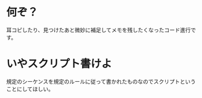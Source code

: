 # 何ぞ？

耳コピしたり、見つけたあと微妙に補足してメモを残したくなったコード進行です。

# いやスクリプト書けよ

規定のシーケンスを規定のルールに従って書かれたものなのでスクリプトということにしてほしい。
